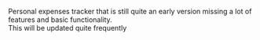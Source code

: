 Personal expenses tracker that is still quite an early version missing a lot of features and basic functionality.   
This will be updated quite frequently 
